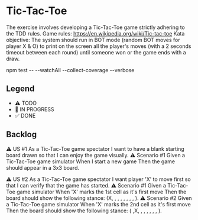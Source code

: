 # Tic-Tac-Toe
The exercise involves developing a Tic-Tac-Toe game strictly adhering to the TDD rules.
Game rules: https://en.wikipedia.org/wiki/Tic-tac-toe
Kata objective:
The system should run in BOT mode (random BOT moves for player X & O) to print on the screen all the player's moves (with a 2 seconds timeout between each round) until someone won or the game ends with a draw.

npm test -- --watchAll --collect-coverage --verbose

## Legend
- ⚠ TODO
- 🚧 IN PROGRESS
- ✅ DONE

## Backlog
⚠ US #1 As a Tic-Tac-Toe game spectator I want to have a blank starting board drawn so that I can enjoy the game visually.
 ⚠ Scenario #1 Given a Tic-Tac-Toe game simulator When I start a new game Then the game should appear in a 3x3 board.

⚠ US #2 As a Tic-Tac-Toe game spectator I want player 'X' to move first so that I can verify that the game has started.
 ⚠ Scenario #1 Given a Tic-Tac-Toe game simulator When 'X' marks the 1st cell as it's first move Then the board should show the following stance: (X, , , , , , , , ).
 ⚠ Scenario #2 Given a Tic-Tac-Toe game simulator When 'X' marks the 2nd cell as it's first move Then the board should show the following stance: ( ,X, , , , , , , ).
 